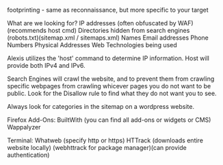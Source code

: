 footprinting - same as reconnaissance, but more specific to your target

What are we looking for?
IP addresses (often obfuscated by WAF) (recommends host cmd)
Directories hidden from search engines (robots.txt)(sitemap.xml / sitemaps.xml)
Names
Email addresses
Phone Numbers
Physical Addresses
Web Technologies being used

Alexis utilizes the 'host' command to determine IP information.
Host will provide both IPv4 and IPv6.

Search Engines will crawl the website, and to prevent them from crawling specific webpages from crawling whicever pages you do not want to be public. Look for the Disallow rule to find what they do not want you to see.

Always look for categories in the sitemap on a wordpress website.

Firefox Add-Ons:
BuiltWith (you can find all add-ons or widgets or CMS)
Wappalyzer

Terminal:
Whatweb (specify http or https)
HTTrack (downloads entire website locally) (webhttrack for package manager)(can provide authentication)
